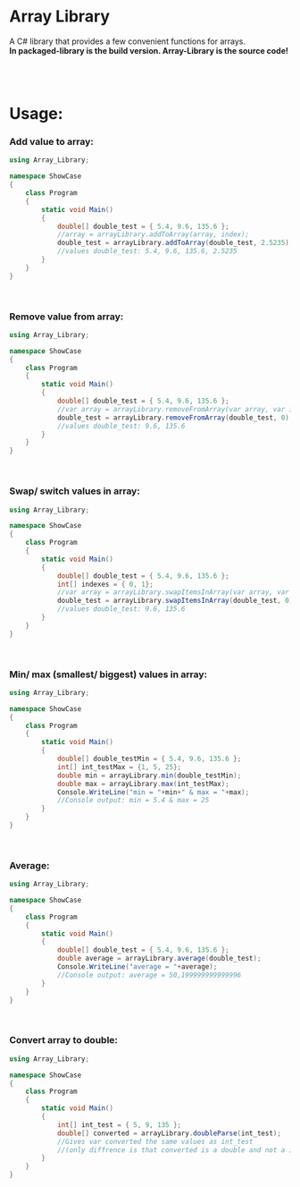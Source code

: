 # Array Library

A C# library that provides a few convenient functions for arrays.<br>
**In packaged-library is the build version. Array-Library is the source code!**

<br>
<br>

# Usage:

### Add value to array:

```C#
using Array_Library;

namespace ShowCase
{
    class Program
    {
        static void Main()
        {
            double[] double_test = { 5.4, 9.6, 135.6 };
            //array = arrayLibrary.addToArray(array, index);
            double_test = arrayLibrary.addToArray(double_test, 2.5235);
            //values double_test: 5.4, 9.6, 135.6, 2.5235
        }
    }
}
```

<br>

### Remove value from array:

```C#
using Array_Library;

namespace ShowCase
{
    class Program
    {
        static void Main()
        {
            double[] double_test = { 5.4, 9.6, 135.6 };
            //var array = arrayLibrary.removeFromArray(var array, var index);
            double_test = arrayLibrary.removeFromArray(double_test, 0);
            //values double_test: 9.6, 135.6
        }
    }
}
```

<br>

### Swap/ switch values in array:

```C#
using Array_Library;

namespace ShowCase
{
    class Program
    {
        static void Main()
        {
            double[] double_test = { 5.4, 9.6, 135.6 };
            int[] indexes = { 0, 1};
            //var array = arrayLibrary.swapItemsInArray(var array, var indexes);
            double_test = arrayLibrary.swapItemsInArray(double_test, 0);
            //values double_test: 9.6, 135.6
        }
    }
}
```

<br>

### Min/ max (smallest/ biggest) values in array:

```C#
using Array_Library;

namespace ShowCase
{
    class Program
    {
        static void Main()
        {
            double[] double_testMin = { 5.4, 9.6, 135.6 };
            int[] int_testMax = {1, 5, 25};
            double min = arrayLibrary.min(double_testMin);
            double max = arrayLibrary.max(int_testMax);
            Console.WriteLine("min = "+min+" & max = "+max);
            //Console output: min = 5.4 & max = 25
        }
    }
}
```

<br>

### Average:

```C#
using Array_Library;

namespace ShowCase
{
    class Program
    {
        static void Main()
        {
            double[] double_test = { 5.4, 9.6, 135.6 };
            double average = arrayLibrary.average(double_test);
            Console.WriteLine("average = "+average);
            //Console output: average = 50,199999999999996
        }
    }
}
```

<br>

### Convert array to double:

```C#
using Array_Library;

namespace ShowCase
{
    class Program
    {
        static void Main()
        {
            int[] int_test = { 5, 9, 135 };
            double[] converted = arrayLibrary.doubleParse(int_test);
            //Gives var converted the same values as int_test
            //(only diffrence is that converted is a double and not a int)
        }
    }
}
```

<br>
